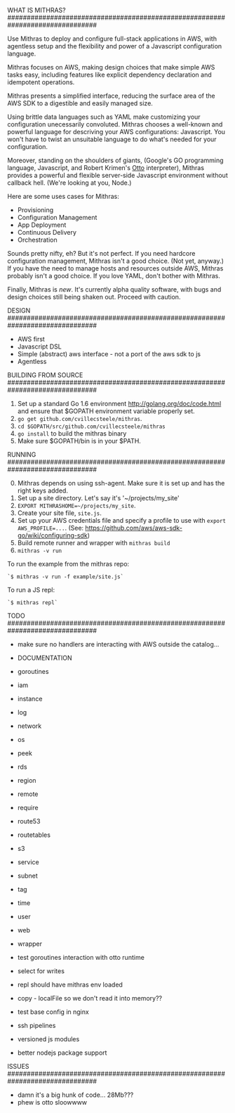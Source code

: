 WHAT IS MITHRAS?
###############################################################################

Use Mithras to deploy and configure full-stack applications in AWS,
with agentless setup and the flexibility and power of a Javascript
configuration language.

Mithras focuses on AWS, making design choices that make simple AWS
tasks easy, including features like explicit dependency declaration
and idempotent operations.

Mithras presents a simplified interface, reducing the surface area of
the AWS SDK to a digestible and easily managed size.

Using brittle data languages such as YAML make customizing your
configuration unecessarily convoluted.  Mithras chooses a well-known
and powerful language for descriving your AWS configurations:
Javascript.  You won't have to twist an unsuitable language to do
what's needed for your configuration.

Moreover, standing on the shoulders of giants, (Google's GO
programming language, Javascript, and Robert Krimen's
[Otto](https://github.com/robertkrimen/otto) interpreter), Mithras
provides a powerful and flexible server-side Javascript environment
without callback hell.  (We're looking at you, Node.)

Here are some uses cases for Mithras:

* Provisioning
* Configuration Management
* App Deployment
* Continuous Delivery
* Orchestration

Sounds pretty nifty, eh?  But it's not perfect.  If you need hardcore
configuration management, Mithras isn't a good choice.  (Not yet,
anyway.)  If you have the need to manage hosts and resources outside
AWS, Mithras probably isn't a good choice.  If you love YAML, don't
bother with Mithras.

Finally, Mithras is *new*.  It's currently alpha quality software,
with bugs and design choices still being shaken out.  Proceed with
caution.

DESIGN
###############################################################################

* AWS first
* Javascript DSL
* Simple (abstract) aws interface - not a port of the aws sdk to js
* Agentless 

BUILDING FROM SOURCE
###############################################################################

1. Set up a standard Go 1.6 environment http://golang.org/doc/code.html and ensure that $GOPATH environment variable properly set.
2. `go get github.com/cvillecsteele/mithras`.
3. `cd $GOPATH/src/github.com/cvillecsteele/mithras`
4. `go install` to build the mithras binary
5. Make sure $GOPATH/bin is in your $PATH.

RUNNING
###############################################################################

0. Mithras depends on using ssh-agent.  Make sure it is set up and has the right keys added.
1. Set up a site directory. Let's say it's '~/projects/my_site'
2. `EXPORT MITHRASHOME=~/projects/my_site`.
3. Create your site file, `site.js`.
4. Set up your AWS credentials file and specify a profile to use with `export AWS_PROFILE=...`.  (See: https://github.com/aws/aws-sdk-go/wiki/configuring-sdk)
5. Build remote runner and wrapper with `mithras build`
6. `mithras -v run`

To run the example from the mithras repo:

    `$ mithras -v run -f example/site.js`

To run a JS repl:

    `$ mithras repl`

TODO
###############################################################################

* make sure no handlers are interacting with AWS outside the catalog...
* DOCUMENTATION
 * goroutines
 * iam
 * instance
 * log
 * network
 * os
 * peek
 * rds
 * region
 * remote
 * require
 * route53
 * routetables
 * s3
 * service
 * subnet
 * tag
 * time
 * user
 * web
 * wrapper

* test goroutines interaction with otto runtime
* select for writes
* repl should have mithras env loaded
* copy - localFile so we don't read it into memory??
* test base config in nginx
* ssh pipelines
* versioned js modules
* better nodejs package support

ISSUES
###############################################################################

* damn it's a big hunk of code... 28Mb???
* phew is otto sloowwww
